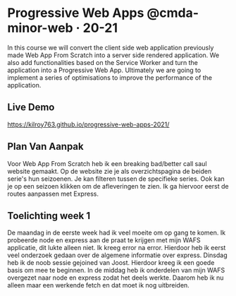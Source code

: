 # Progressive Web Apps @cmda-minor-web · 20-21

In this course we will convert the client side web application previously made Web App From Scratch into a server side rendered application. We also add functionalities based on the Service Worker and turn the application into a Progressive Web App. Ultimately we are going to implement a series of optimisations to improve the performance of the application.  

## Live Demo
https://kilroy763.github.io/progressive-web-apps-2021/

## Plan Van Aanpak
Voor Web App From Scratch heb ik een breaking bad/better call saul website gemaakt. Op de website zie je als overzichtspagina de beiden serie's hun seizoenen. Je kan filteren tussen de specifieke series. Ook kan je op een seizoen klikken om de afleveringen te zien. Ik ga hiervoor eerst de routes aanpassen met Express.

## Toelichting week 1 

De maandag in de eerste week had ik veel moeite om op gang te komen. Ik probeerde node en express aan de praat te krijgen met mijn WAFS applicatie, dit lukte alleen niet. Ik kreeg error na error. Hierdoor heb ik eerst veel onderzoek gedaan over de algemene informatie over express. 
Dinsdag heb ik de noob sessie gejoined van Joost. Hierdoor kreeg ik een goede basis om mee te beginnen. In de middag heb ik onderdelen van mijn WAFS overgezet naar node en express zodat het deels werkte. Daarom heb ik nu alleen maar een werkende fetch en dat moet ik nog uitbreiden.
